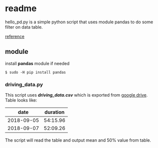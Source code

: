 # readme

hello_pd.py is a simple python script that uses module pandas to do some
filter on data table.

[reference](https://ithelp.ithome.com.tw/articles/10194003)

## module

install **pandas** module if needed

```
$ sudo -H pip install pandas
```

### driving_data.py ###

This script uses *__*driving_data.csv*__* which is exported from [google drive](https://docs.google.com/spreadsheets/d/1blQrG8jU20Uy5Vwm1C6FkNjaCKoNW0UWjRCzrwpSSSM/edit#gid=0).
Table looks like:

| date | duration |
|:----:|:--------:|
|2018-09-05|54:15.96|
|2018-09-07|52:09.26|

The script will read the table and output mean and 50% value from table.

